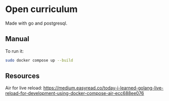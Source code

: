 # Open curriculum

Made with go and postgresql.

## Manual

To run it:

```bash
sudo docker compose up --build
```


## Resources

Air for live reload:
https://medium.easyread.co/today-i-learned-golang-live-reload-for-development-using-docker-compose-air-ecc688ee076